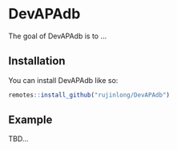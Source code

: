 
<!-- README.md is generated from README.Rmd. Please edit that file -->

# DevAPAdb

<!-- badges: start -->
<!-- badges: end -->

The goal of DevAPAdb is to …

## Installation

You can install DevAPAdb like so:

``` r
remotes::install_github("rujinlong/DevAPAdb")
```

## Example

TBD…

